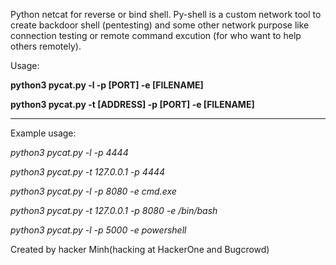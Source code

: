 Python netcat for reverse or bind shell. Py-shell is a custom 
network tool to create backdoor shell (pentesting) and some 
other network purpose like connection testing or remote command 
excution (for who want to help others remotely).

Usage:

**python3 pycat.py -l -p [PORT] -e [FILENAME]**

**python3 pycat.py -t [ADDRESS] -p [PORT] -e [FILENAME]**

****
Example usage:


*python3 pycat.py -l -p 4444*

*python3 pycat.py -t 127.0.0.1 -p 4444*

*python3 pycat.py -l  -p 8080 -e cmd.exe*

*python3 pycat.py -t 127.0.0.1 -p 8080 -e /bin/bash*

*python3 pycat.py -l -p 5000 -e powershell*



Created by hacker Minh(hacking at HackerOne and Bugcrowd)
